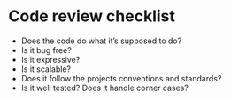 # Code review checklist

- Does the code do what it’s supposed to do? <!-- .element: class="fragment" data-fragment-index="1" -->
- Is it bug free? <!-- .element: class="fragment" data-fragment-index="2" -->
- Is it expressive? <!-- .element: class="fragment" data-fragment-index="3" -->
- Is it scalable? <!-- .element: class="fragment" data-fragment-index="4" -->
- Does it follow the projects conventions and standards? <!-- .element: class="fragment" data-fragment-index="5" -->
- Is it well tested? Does it handle corner cases? <!-- .element: class="fragment" data-fragment-index="6" -->
